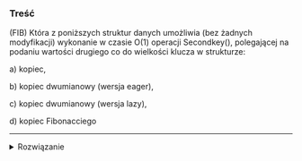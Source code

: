 ### Treść
(FIB)
Która z poniższych struktur danych umożliwia (bez żadnych modyfikacji) wykonanie w czasie O(1) operacji Secondkey(), polegającej na podaniu wartości drugiego co do wielkości klucza w strukturze:

a) kopiec,

b) kopiec dwumianowy (wersja eager),

c) kopiec dwumianowy (wersja lazy),

d) kopiec Fibonacciego

------
<details><summary>Rozwiązanie</summary>
<p>
